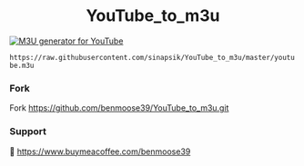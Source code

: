 
<h1 align="center"> YouTube_to_m3u </h1>

[![M3U generator for YouTube](https://github.com/benmoose39/YouTube_to_m3u/actions/workflows/m3u_Generator.yml/badge.svg)](https://github.com/benmoose39/YouTube_to_m3u/actions/workflows/m3u_Generator.yml)

`https://raw.githubusercontent.com/sinapsik/YouTube_to_m3u/master/youtube.m3u`

### Fork
Fork https://github.com/benmoose39/YouTube_to_m3u.git

### Support

🙂 https://www.buymeacoffee.com/benmoose39
